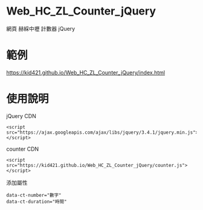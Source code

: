 # Web_HC_ZL_Counter_jQuery
網頁 赫綵中壢 計數器 jQuery

# 範例
https://kid421.github.io/Web_HC_ZL_Counter_jQuery/index.html

# 使用說明
jQuery CDN

    <script src="https://ajax.googleapis.com/ajax/libs/jquery/3.4.1/jquery.min.js"></script>

counter CDN

    <script src="https://kid421.github.io/Web_HC_ZL_Counter_jQuery/counter.js"></script>

添加屬性

    data-ct-number="數字"
    data-ct-duration="時間"
